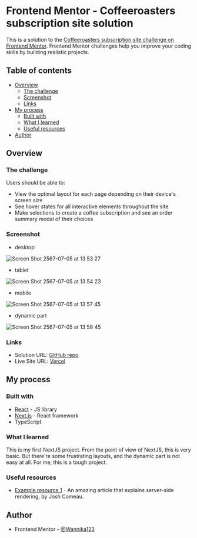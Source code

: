 # Frontend Mentor - Coffeeroasters subscription site solution

This is a solution to the [Coffeeroasters subscription site challenge on Frontend Mentor](https://www.frontendmentor.io/challenges/coffeeroasters-subscription-site-5Fc26HVY6). Frontend Mentor challenges help you improve your coding skills by building realistic projects. 

## Table of contents

- [Overview](#overview)
  - [The challenge](#the-challenge)
  - [Screenshot](#screenshot)
  - [Links](#links)
- [My process](#my-process)
  - [Built with](#built-with)
  - [What I learned](#what-i-learned)
  - [Useful resources](#useful-resources)
- [Author](#author)

## Overview

### The challenge

Users should be able to:

- View the optimal layout for each page depending on their device's screen size
- See hover states for all interactive elements throughout the site
- Make selections to create a coffee subscription and see an order summary modal of their choices

### Screenshot

- desktop

![Screen Shot 2567-07-05 at 13 53 27](https://github.com/Wannika123/fem-multi-pages-site/assets/142564014/a4d16915-129d-4feb-9c76-307c319081c0)

- tablet 

![Screen Shot 2567-07-05 at 13 54 23](https://github.com/Wannika123/fem-multi-pages-site/assets/142564014/64e57bb6-421d-4063-9f9e-57764b0eed25)

- mobile 

![Screen Shot 2567-07-05 at 13 57 45](https://github.com/Wannika123/fem-multi-pages-site/assets/142564014/cc35b5e2-e637-4120-90a8-cc65dae4bf31)

- dynamic part

![Screen Shot 2567-07-05 at 13 58 45](https://github.com/Wannika123/fem-multi-pages-site/assets/142564014/711ff3ff-ce13-4332-801a-eab542369f64)

### Links

- Solution URL: [GitHub repo](https://github.com/Wannika123/fem-multi-pages-site)
- Live Site URL: [Vercel](https://fem-multi-pages-site.vercel.app/)

## My process

### Built with

- [React](https://reactjs.org/) - JS library
- [Next.js](https://nextjs.org/) - React framework
- TypeScript

### What I learned

This is my first NextJS project. From the point of view of NextJS, this is very basic. But there're some frustrating layouts, and the dynamic part is not easy at all. For me, this is a tough project.

### Useful resources

- [Example resource 1](https://www.joshwcomeau.com/react/the-perils-of-rehydration/) - An amazing article that explains server-side rendering, by Josh Comeau.

## Author

- Frontend Mentor - [@Wannika123](https://www.frontendmentor.io/profile/Wannika123)
